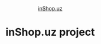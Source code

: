 <p align="center">
    <a href="http://inshop.uz" target="_blank">inShop.uz
    </a>
    <h1 align="center">inShop.uz project</h1>
    <br>
</p>